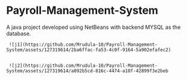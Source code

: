 # Payroll-Management-System
A java project developed using NetBeans with backend MYSQL as the database.

     ![j1](https://github.com/Mrudula-10/Payroll-Management-System/assets/127319614/2ba6ffac-fa53-4c0f-9164-5a902efafec2)
  

     ![j2](https://github.com/Mrudula-10/Payroll-Management-System/assets/127319614/a092b5cd-816c-4474-a18f-42899f3e2beb 
